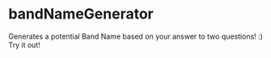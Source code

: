 # bandNameGenerator

Generates a potential Band Name based on your answer to two questions! :)
Try it out!

